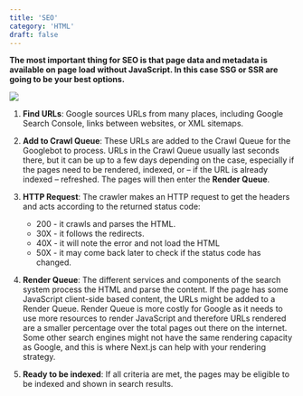 ```yaml
---
title: 'SEO'
category: 'HTML'
draft: false
---
```


**The most important thing for SEO is that page data and metadata is available on page load without JavaScript. In this case SSG or SSR are going to be your best options.**

![](https://nextjs.org/_next/image?url=%2Fstatic%2Fimages%2Flearn%2Fseo%2Fgooglebot.png&w=1920&q=75)

1. **Find URLs**: Google sources URLs from many places, including Google Search Console, links between websites, or XML sitemaps.
2. **Add to Crawl Queue**: These URLs are added to the Crawl Queue for the Googlebot to process. URLs in the Crawl Queue usually last seconds there, but it can be up to a few days depending on the case, especially if the pages need to be rendered, indexed, or – if the URL is already indexed – refreshed. The pages will then enter the **Render Queue**.
3. **HTTP Request**: The crawler makes an HTTP request to get the headers and acts according to the returned status code:

   - 200 - it crawls and parses the HTML.
   - 30X - it follows the redirects.
   - 40X - it will note the error and not load the HTML
   - 50X - it may come back later to check if the status code has changed.

4. **Render Queue**: The different services and components of the search system process the HTML and parse the content. If the page has some JavaScript client-side based content, the URLs might be added to a Render Queue. Render Queue is more costly for Google as it needs to use more resources to render JavaScript and therefore URLs rendered are a smaller percentage over the total pages out there on the internet. Some other search engines might not have the same rendering capacity as Google, and this is where Next.js can help with your rendering strategy.
5. **Ready to be indexed**: If all criteria are met, the pages may be eligible to be indexed and shown in search results.

